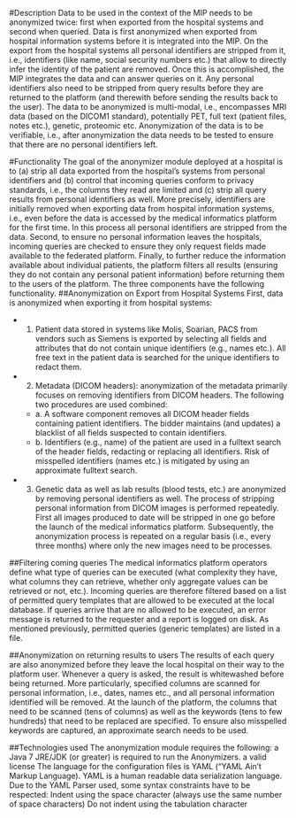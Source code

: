 #Description
Data to be used in the context of the MIP needs to be anonymized twice: first when exported from the hospital systems and second when queried.
Data is first anonymized when exported from hospital information systems before it is integrated into the MIP. On the export from the hospital systems all personal identifiers are stripped from it, i.e., identifiers (like name, social security numbers etc.) that allow to directly infer the identity of the patient are removed. Once this is accomplished, the MIP integrates the data and can answer queries on it.
Any personal identifiers also need to be stripped from query results before they are returned to the platform (and therewith before sending the results back to the user).
The data to be anonymized is multi-modal, i.e., encompasses MRI data (based on the DICOM1 standard), potentially PET, full text (patient files, notes etc.), genetic, proteomic etc.
Anonymization of the data is to be verifiable, i.e., after anonymization the data needs to be tested to ensure that there are no personal identifiers left.

#Functionality
The goal of the anonymizer module deployed at a hospital is to (a) strip all data exported from the hospital’s systems from personal identifiers and (b) control that incoming queries conform to privacy standards, i.e., the columns they read are limited and (c) strip all query results from personal identifiers as well. 
More precisely, identifiers are initially removed when exporting data from hospital information systems, i.e., even before the data is accessed by the medical informatics platform for the first time. In this process all personal identifiers are stripped from the data. Second, to ensure no personal information leaves the hospitals, incoming queries are checked to ensure they only request fields made available to the federated platform. Finally, to further reduce the information available about individual patients, the platform filters all results (ensuring they do not contain any personal patient information) before returning them to the users of the platform. The three components have the following functionality.
##Anonymization on Export from Hospital Systems
First, data is anonymized when exporting it from hospital systems:
   * 1) Patient data stored in systems like Molis, Soarian, PACS from vendors such as Siemens is exported by selecting all fields and attributes that do not contain unique identifiers (e.g., names etc.). All free text in the patient data is searched for the unique identifiers to redact them. 
   * 2) Metadata (DICOM headers): anonymization of the metadata primarily focuses on removing identifiers from DICOM headers. The following two procedures are used combined: 
      * a. A software component removes all DICOM header fields containing patient identifiers. The bidder maintains (and updates) a blacklist of all fields suspected to contain identifiers.
      * b. Identifiers (e.g., name) of the patient are used in a fulltext search of the header fields, redacting or replacing all identifiers. Risk of misspelled identifiers (names etc.) is mitigated by using an approximate fulltext search. 
   * 3) Genetic data as well as lab results (blood tests, etc.) are anonymized by removing personal identifiers as well.
The process of stripping personal information from DICOM images is performed repeatedly. First all images produced to date will be stripped in one go before the launch of the medical informatics platform. Subsequently, the anonymization process is repeated on a regular basis (i.e., every three months) where only the new images need to be processes. 

##Filtering coming queries
The medical informatics platform operators define what type of queries can be executed (what complexity they have, what columns they can retrieve, whether only aggregate values can be retrieved or not, etc.). Incoming queries are therefore filtered based on a list of permitted query templates that are allowed to be executed at the local database. If queries arrive that are no allowed to be executed, an error message is returned to the requester and a report is logged on disk. As mentioned previously, permitted queries (generic templates) are listed in a file. 

##Anonymization on returning results to users
The results of each query are also anonymized before they leave the local hospital on their way to the platform user. Whenever a query is asked, the result is whitewashed before being returned. More particularly, specified columns are scanned for personal information, i.e., dates, names etc., and all personal information identified will be removed. At the launch of the platform, the columns that need to be scanned (tens of columns) as well as the keywords (tens to few hundreds) that need to be replaced are specified. To ensure also misspelled keywords are captured, an approximate search needs to be used. 

##Technologies used
The anonymization module requires the following:
a Java 7 JRE/JDK (or greater) is required to run the Anonymizers. 
a valid license 
The language for the configuration files is YAML (“YAML Ain’t Markup Language). YAML is a human readable data serialization language. Due to the YAML Parser used, some syntax constraints have to be respected:
Indent using the space character (always use the same number of space characters) 
Do not indent using the tabulation character 


